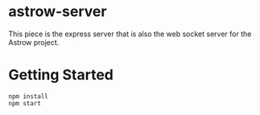 # astrow-server
This piece is the express server that is also the web socket server for the Astrow project.

# Getting Started
```
npm install
npm start
```
